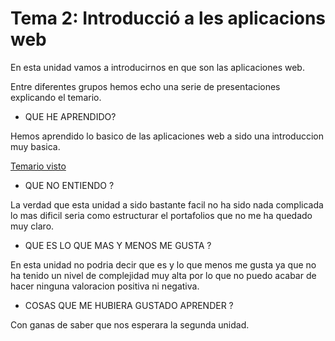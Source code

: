 # Tema 2: Introducció a les aplicacions web

En esta unidad vamos a introducirnos en que son las aplicaciones web.

Entre diferentes grupos hemos echo una serie de presentaciones explicando el temario.

* QUE HE APRENDIDO?

Hemos aprendido lo basico de las aplicaciones web a sido una introduccion muy basica.

[Temario visto](https://javiergarciaescobedo.es/despliegue-de-aplicaciones-web/76-arquitecturas-web)

* QUE NO ENTIENDO ? 

 La verdad que esta unidad a sido bastante facil no ha sido nada complicada lo mas dificil seria como estructurar el portafolios que no me ha quedado muy claro.
 
* QUE ES LO QUE MAS Y MENOS ME GUSTA ?

 En esta unidad no podria decir que es y lo que menos me gusta ya que no ha tenido un nivel de complejidad muy alta por lo que no puedo acabar de hacer ninguna valoracion positiva ni  negativa.

* COSAS QUE ME HUBIERA GUSTADO APRENDER ? 

 Con ganas de saber que nos esperara la segunda unidad.
